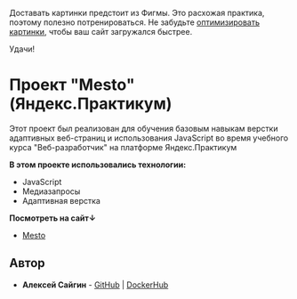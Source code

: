 
Доставать картинки предстоит из Фигмы. Это расхожая практика, поэтому полезно потренироваться.
Не забудьте [оптимизировать картинки](https://tinypng.com/), чтобы ваш сайт загружался быстрее.

Удачи!


# Проект "Mesto" (Яндекс.Практикум)

Этот проект был реализован для обучения базовым навыкам верстки адаптивных веб-страниц и использования JavaScript во время учебного курса "Веб-разработчик" на платформе Яндекс.Практикум

**В этом проекте использовались технологии:**

* JavaScript
* Медиазапросы
* Адаптивная верстка

**Посмотреть на сайт↓**

* [Mesto](https://qaser.github.io/mesto/)


## Автор

* **Алексей Сайгин** - [GitHub](https://github.com/qaser) | [DockerHub](https://hub.docker.com/r/dangerexit/)
